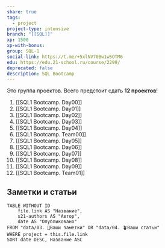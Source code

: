 ```yaml
---
share: true
tags:
  - project
project-type: intensive
branch: "[[SQL]]"
xp: 1500
xp-with-bonus: 
group: SQL-1
social-link: https://t.me/+5xlNV70Bw1w5OTM6
edu: https://edu.21-school.ru/course/2299/
deprecated: false
description: SQL Bootcamp
---
```


Это группа проектов. Всего предстоит сдать **12 проектов**!

1. [[SQL1 Bootcamp. Day00]]
1. [[SQL1 Bootcamp. Day01]]
1. [[SQL1 Bootcamp. Day02]]
1. [[SQL1 Bootcamp. Day03]]
1. [[SQL1 Bootcamp. Day04]]
1. [[SQL1 Bootcamp. Team00]]
1. [[SQL1 Bootcamp. Day05]]
1. [[SQL1 Bootcamp. Day06]]
1. [[SQL1 Bootcamp. Day07]]
1. [[SQL1 Bootcamp. Day08]]
1. [[SQL1 Bootcamp. Day09]]
1. [[SQL1 Bootcamp. Team01]]

## Заметки и статьи
```dataview
TABLE WITHOUT ID
    file.link AS "Название",
    s21-authors AS "Автор",
    date AS "Опубликовано"
FROM "data/03. 🌱Ваши заметки" OR "data/04. 🪴Ваши статьи"
WHERE project = this.file.link
SORT date DESC, Название ASC
```
